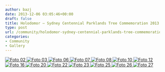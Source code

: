 ```yaml
---
author: bazj
date: 2013-12-06 03:05:46+00:00
draft: false
title: Holodomor – Sydney Centennial Parklands Tree Commemoration 2013
type: post
url: /community/holodomor-sydney-centennial-parklands-tree-commemoration-2013/
categories:
- Community
- Gallery
---
```


[![Foto 02](http://www.ozeukes.com/wp-content/uploads/2013/12/Foto-02.jpg)
](http://www.ozeukes.com/wp-content/uploads/2013/12/Foto-02.jpg)[![Foto 03](http://www.ozeukes.com/wp-content/uploads/2013/12/Foto-03.jpg)
](http://www.ozeukes.com/wp-content/uploads/2013/12/Foto-03.jpg)[![Foto 06](http://www.ozeukes.com/wp-content/uploads/2013/12/Foto-06.jpg)
](http://www.ozeukes.com/wp-content/uploads/2013/12/Foto-06.jpg)[![Foto 07](http://www.ozeukes.com/wp-content/uploads/2013/12/Foto-07.jpg)
](http://www.ozeukes.com/wp-content/uploads/2013/12/Foto-07.jpg)[![Foto 08](http://www.ozeukes.com/wp-content/uploads/2013/12/Foto-08.jpg)
](http://www.ozeukes.com/wp-content/uploads/2013/12/Foto-08.jpg)[![Foto 10](http://www.ozeukes.com/wp-content/uploads/2013/12/Foto-10.jpg)
](http://www.ozeukes.com/wp-content/uploads/2013/12/Foto-10.jpg)[![Foto 12](http://www.ozeukes.com/wp-content/uploads/2013/12/Foto-12.jpg)
](http://www.ozeukes.com/wp-content/uploads/2013/12/Foto-12.jpg)[![Foto 16](http://www.ozeukes.com/wp-content/uploads/2013/12/Foto-16.jpg)
](http://www.ozeukes.com/wp-content/uploads/2013/12/Foto-16.jpg)[![Foto 20](http://www.ozeukes.com/wp-content/uploads/2013/12/Foto-20.jpg)
](http://www.ozeukes.com/wp-content/uploads/2013/12/Foto-20.jpg)[![Foto 22](http://www.ozeukes.com/wp-content/uploads/2013/12/Foto-22.jpg)
](http://www.ozeukes.com/wp-content/uploads/2013/12/Foto-22.jpg)[![Foto 23](http://www.ozeukes.com/wp-content/uploads/2013/12/Foto-23.jpg)
](http://www.ozeukes.com/wp-content/uploads/2013/12/Foto-23.jpg)[![Foto 25](http://www.ozeukes.com/wp-content/uploads/2013/12/Foto-25.jpg)
](http://www.ozeukes.com/wp-content/uploads/2013/12/Foto-25.jpg)[![Foto 26](http://www.ozeukes.com/wp-content/uploads/2013/12/Foto-26.jpg)
](http://www.ozeukes.com/wp-content/uploads/2013/12/Foto-26.jpg)[![Foto 27](http://www.ozeukes.com/wp-content/uploads/2013/12/Foto-27.jpg)
](http://www.ozeukes.com/wp-content/uploads/2013/12/Foto-27.jpg)
